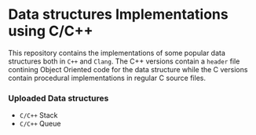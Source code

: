 # Data structures Implementations using C/C++
This repository contains the implementations of 
some popular data structures both in `C++` and `Clang`. 
The C++ versions contain a `header` file contining Object Oriented code 
for the data structure while the C versions contain procedural implementations 
in regular C source files.

### Uploaded Data structures
- `C/C++` Stack
- `C/C++` Queue